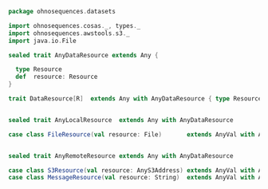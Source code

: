 
```scala
package ohnosequences.datasets

import ohnosequences.cosas._, types._
import ohnosequences.awstools.s3._
import java.io.File

sealed trait AnyDataResource extends Any {

  type Resource
  def  resource: Resource
}

trait DataResource[R]  extends Any with AnyDataResource { type Resource = R }


sealed trait AnyLocalResource  extends Any with AnyDataResource

case class FileResource(val resource: File)       extends AnyVal with AnyLocalResource with DataResource[File]


sealed trait AnyRemoteResource extends Any with AnyDataResource

case class S3Resource(val resource: AnyS3Address) extends AnyVal with AnyRemoteResource with DataResource[AnyS3Address]
case class MessageResource(val resource: String)  extends AnyVal with AnyRemoteResource with DataResource[String]

```




[main/scala/data.scala]: data.scala.md
[main/scala/fileData.scala]: fileData.scala.md
[main/scala/package.scala]: package.scala.md
[main/scala/resources.scala]: resources.scala.md
[test/scala/Datasets.scala]: ../../test/scala/Datasets.scala.md
[test/scala/fileData.scala]: ../../test/scala/fileData.scala.md